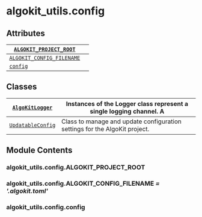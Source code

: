 # algokit_utils.config

## Attributes

| [`ALGOKIT_PROJECT_ROOT`](#algokit_utils.config.ALGOKIT_PROJECT_ROOT)       |    |
|----------------------------------------------------------------------------|----|
| [`ALGOKIT_CONFIG_FILENAME`](#algokit_utils.config.ALGOKIT_CONFIG_FILENAME) |    |
| [`config`](#algokit_utils.config.config)                                   |    |

## Classes

| [`AlgoKitLogger`](AlgoKitLogger.md#algokit_utils.config.AlgoKitLogger)       | Instances of the Logger class represent a single logging channel. A        |
|------------------------------------------------------------------------------|----------------------------------------------------------------------------|
| [`UpdatableConfig`](UpdatableConfig.md#algokit_utils.config.UpdatableConfig) | Class to manage and update configuration settings for the AlgoKit project. |

## Module Contents

### algokit_utils.config.ALGOKIT_PROJECT_ROOT

### algokit_utils.config.ALGOKIT_CONFIG_FILENAME *= '.algokit.toml'*

### algokit_utils.config.config
